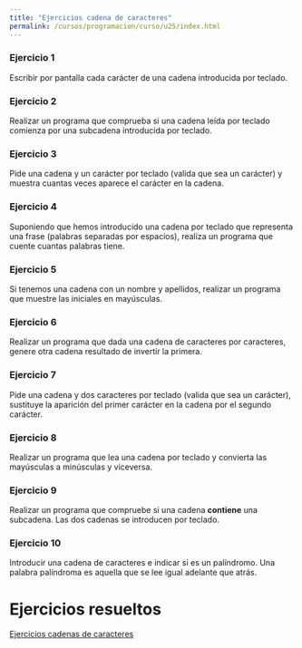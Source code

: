 ```yaml
---
title: "Ejercicios cadena de caracteres"
permalink: /cursos/programacion/curso/u25/index.html
---
```


### Ejercicio 1

Escribir por pantalla cada carácter de una cadena introducida por teclado.

### Ejercicio 2

Realizar un programa que comprueba si una cadena leída por teclado comienza por una subcadena introducida por teclado.

### Ejercicio 3

Pide una cadena y un carácter por teclado (valida que sea un carácter) y muestra cuantas veces aparece el carácter en la cadena.

### Ejercicio 4

Suponiendo que hemos introducido una cadena por teclado que representa una frase (palabras separadas por espacios), realiza un programa que cuente cuantas palabras tiene.

### Ejercicio 5 

Si tenemos una cadena con un nombre y apellidos, realizar un programa que muestre las iniciales en mayúsculas.

### Ejercicio 6

Realizar un programa que dada una cadena de caracteres por caracteres, genere otra cadena resultado de invertir la primera.

### Ejercicio 7

Pide una cadena y dos caracteres por teclado (valida que sea un carácter), sustituye la aparición del primer carácter en la cadena por el segundo carácter.

### Ejercicio 8

Realizar un programa que lea una cadena por teclado y convierta las mayúsculas a minúsculas y viceversa.

### Ejercicio 9

Realizar un programa que compruebe si una cadena **contiene** una subcadena. Las dos cadenas se introducen por teclado.

### Ejercicio 10

Introducir una cadena de caracteres e indicar si es un palíndromo. Una palabra palíndroma es aquella que se lee igual adelante que atrás.

# Ejercicios resueltos

[Ejercicios cadenas de caracteres](https://github.com/josedom24/curso_programacion/tree/master/ejercicios/cadenas)